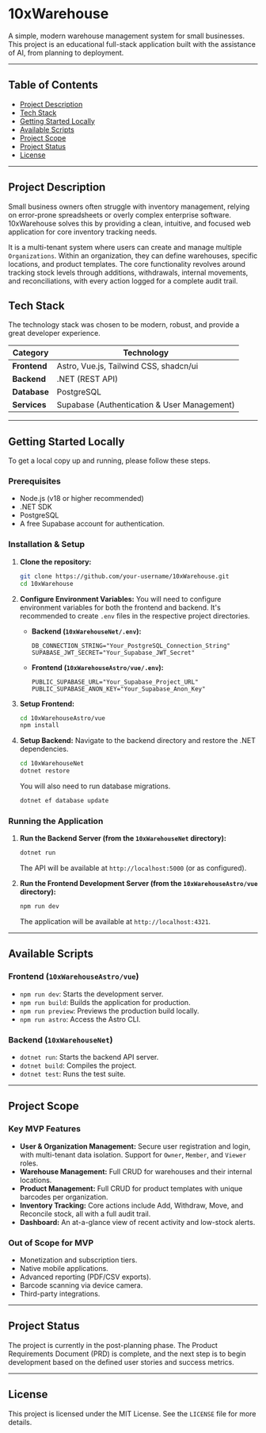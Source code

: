 # 10xWarehouse

A simple, modern warehouse management system for small businesses. This project is an educational full-stack application built with the assistance of AI, from planning to deployment.

---

## Table of Contents

-   [Project Description](#project-description)
-   [Tech Stack](#tech-stack)
-   [Getting Started Locally](#getting-started-locally)
-   [Available Scripts](#available-scripts)
-   [Project Scope](#project-scope)
-   [Project Status](#project-status)
-   [License](#license)

---

## Project Description

Small business owners often struggle with inventory management, relying on error-prone spreadsheets or overly complex enterprise software. 10xWarehouse solves this by providing a clean, intuitive, and focused web application for core inventory tracking needs.

It is a multi-tenant system where users can create and manage multiple `Organizations`. Within an organization, they can define warehouses, specific locations, and product templates. The core functionality revolves around tracking stock levels through additions, withdrawals, internal movements, and reconciliations, with every action logged for a complete audit trail.

## Tech Stack

The technology stack was chosen to be modern, robust, and provide a great developer experience.

| Category      | Technology                                    |
| ------------- | --------------------------------------------- |
| **Frontend**  | Astro, Vue.js, Tailwind CSS, shadcn/ui        |
| **Backend**   | .NET (REST API)                               |
| **Database**  | PostgreSQL                                    |
| **Services**  | Supabase (Authentication & User Management)   |

---

## Getting Started Locally

To get a local copy up and running, please follow these steps.

### Prerequisites

-   Node.js (v18 or higher recommended)
-   .NET SDK
-   PostgreSQL
-   A free Supabase account for authentication.

### Installation & Setup

1.  **Clone the repository:**
    ```sh
    git clone https://github.com/your-username/10xWarehouse.git
    cd 10xWarehouse
    ```

2.  **Configure Environment Variables:**
    You will need to configure environment variables for both the frontend and backend. It's recommended to create `.env` files in the respective project directories.

    -   **Backend (`10xWarehouseNet/.env`):**
        ```env
        DB_CONNECTION_STRING="Your_PostgreSQL_Connection_String"
        SUPABASE_JWT_SECRET="Your_Supabase_JWT_Secret"
        ```

    -   **Frontend (`10xWarehouseAstro/vue/.env`):**
        ```env
        PUBLIC_SUPABASE_URL="Your_Supabase_Project_URL"
        PUBLIC_SUPABASE_ANON_KEY="Your_Supabase_Anon_Key"
        ```

3.  **Setup Frontend:**
    ```sh
    cd 10xWarehouseAstro/vue
    npm install
    ```

4.  **Setup Backend:**
    Navigate to the backend directory and restore the .NET dependencies.
    ```sh
    cd 10xWarehouseNet
    dotnet restore
    ```
    You will also need to run database migrations.
    ```sh
    dotnet ef database update
    ```

### Running the Application

1.  **Run the Backend Server (from the `10xWarehouseNet` directory):**
    ```sh
    dotnet run
    ```
    The API will be available at `http://localhost:5000` (or as configured).

2.  **Run the Frontend Development Server (from the `10xWarehouseAstro/vue` directory):**
    ```sh
    npm run dev
    ```
    The application will be available at `http://localhost:4321`.

---

## Available Scripts

### Frontend (`10xWarehouseAstro/vue`)

-   `npm run dev`: Starts the development server.
-   `npm run build`: Builds the application for production.
-   `npm run preview`: Previews the production build locally.
-   `npm run astro`: Access the Astro CLI.

### Backend (`10xWarehouseNet`)

-   `dotnet run`: Starts the backend API server.
-   `dotnet build`: Compiles the project.
-   `dotnet test`: Runs the test suite.

---

## Project Scope

### Key MVP Features

-   **User & Organization Management:** Secure user registration and login, with multi-tenant data isolation. Support for `Owner`, `Member`, and `Viewer` roles.
-   **Warehouse Management:** Full CRUD for warehouses and their internal locations.
-   **Product Management:** Full CRUD for product templates with unique barcodes per organization.
-   **Inventory Tracking:** Core actions include Add, Withdraw, Move, and Reconcile stock, all with a full audit trail.
-   **Dashboard:** An at-a-glance view of recent activity and low-stock alerts.

### Out of Scope for MVP

-   Monetization and subscription tiers.
-   Native mobile applications.
-   Advanced reporting (PDF/CSV exports).
-   Barcode scanning via device camera.
-   Third-party integrations.

---

## Project Status

The project is currently in the post-planning phase. The Product Requirements Document (PRD) is complete, and the next step is to begin development based on the defined user stories and success metrics.

---

## License

This project is licensed under the MIT License. See the `LICENSE` file for more details.
